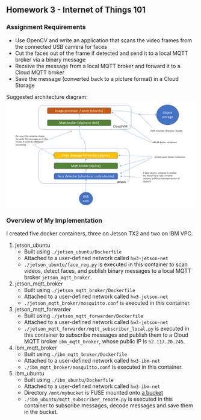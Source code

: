 ## Homework 3 - Internet of Things 101

### Assignment Requirements

* Use OpenCV and write an application that scans the video frames from the connected USB camera for faces
* Cut the faces out of the frame if detected and send it to a local MQTT broker via a binary message
* Receive the message from a local MQTT broker and forward it to a Cloud MQTT broker
* Save the message (converted back to a picture format) in a Cloud Storage

Suggested architecture diagram:  
![Copied from the Assignment](architecture_provided.png)


### Overview of My Implementation

I created five docker containers, three on Jetson TX2 and two on IBM VPC.
1. jetson_ubuntu
    * Built using `./jetson_ubuntu/Dockerfile`
    * Attached to a user-defined network called `hw3-jetson-net`
    * `./jetson_ubunto/face_reg.py` is executed in this container to scan videos, detect faces, and publish binary messages to a local MQTT broker `jetson_mqtt_broker`.
2. jetson_mqtt_broker
    * Built using `./jetson_mqtt_broker/Dockerfile`
    * Attached to a user-defined network called `hw3-jetson-net`
    * `./jetson_mqtt_broker/mosquitto.conf` is executed in this container.
3. jetson_mqtt_forwarder
    * Built using `./jetson_mqtt_forwarder/Dockerfile`
    * Attached to a user-defined network called `hw3-jetson-net`
    * `./jetson_mqtt_forwarder/mqtt_subscriber_local.py` is executed in this container to subscribe messages and publish them to a Cloud MQTT broker `ibm_mqtt_broker`, whose public IP is `52.117.20.245`.
4. ibm_mqtt_broker
    * Built using `./ibm_mqtt_broker/Dockerfile`
    * Attached to a user-defined network called `hw3-ibm-net`
    * `./ibm_mqtt_broker/mosquitto.conf` is executed in this container.
5. ibm_ubuntu
    * Built using `./ibm_ubuntu/Dockerfile`
    * Attached to a user-defined network called `hw3-ibm-net`
    * Directory `/mnt/mybucket` is FUSE mounted onto [a bucket](https://cos-w251-standard-hw3.s3.us-south.cloud-object-storage.appdomain.cloud)
    * `./ibm_ubuntu/mqtt_subscriber_remote.py` is executed in this container to subscribe messages, decode messages and save them in the bucket.
